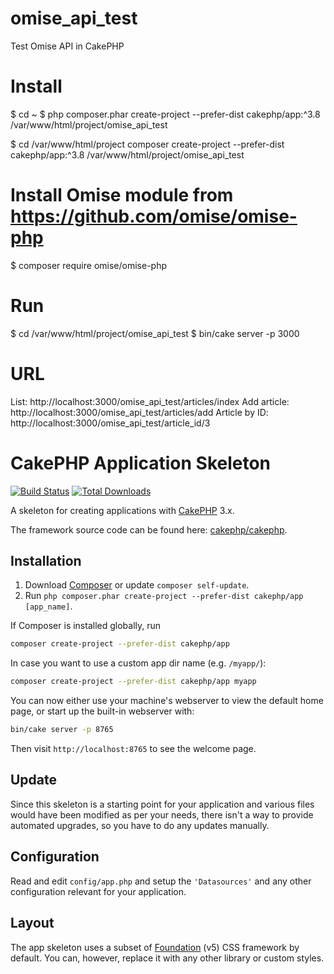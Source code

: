 # omise_api_test
Test Omise API in CakePHP

# Install
$ cd ~
$ php composer.phar create-project --prefer-dist cakephp/app:^3.8 /var/www/html/project/omise_api_test

$ cd /var/www/html/project
composer create-project --prefer-dist cakephp/app:^3.8 /var/www/html/project/omise_api_test

# Install Omise module from https://github.com/omise/omise-php
$ composer require omise/omise-php


# Run
$ cd /var/www/html/project/omise_api_test
$ bin/cake server -p 3000

# URL
List: http://localhost:3000/omise_api_test/articles/index
Add article: http://localhost:3000/omise_api_test/articles/add
Article by ID: http://localhost:3000/omise_api_test/article_id/3

# CakePHP Application Skeleton

[![Build Status](https://img.shields.io/travis/cakephp/app/master.svg?style=flat-square)](https://travis-ci.org/cakephp/app)
[![Total Downloads](https://img.shields.io/packagist/dt/cakephp/app.svg?style=flat-square)](https://packagist.org/packages/cakephp/app)

A skeleton for creating applications with [CakePHP](https://cakephp.org) 3.x.

The framework source code can be found here: [cakephp/cakephp](https://github.com/cakephp/cakephp).

## Installation

1. Download [Composer](https://getcomposer.org/doc/00-intro.md) or update `composer self-update`.
2. Run `php composer.phar create-project --prefer-dist cakephp/app [app_name]`.

If Composer is installed globally, run

```bash
composer create-project --prefer-dist cakephp/app
```

In case you want to use a custom app dir name (e.g. `/myapp/`):

```bash
composer create-project --prefer-dist cakephp/app myapp
```

You can now either use your machine's webserver to view the default home page, or start
up the built-in webserver with:

```bash
bin/cake server -p 8765
```

Then visit `http://localhost:8765` to see the welcome page.

## Update

Since this skeleton is a starting point for your application and various files
would have been modified as per your needs, there isn't a way to provide
automated upgrades, so you have to do any updates manually.

## Configuration

Read and edit `config/app.php` and setup the `'Datasources'` and any other
configuration relevant for your application.

## Layout

The app skeleton uses a subset of [Foundation](http://foundation.zurb.com/) (v5) CSS
framework by default. You can, however, replace it with any other library or
custom styles.
